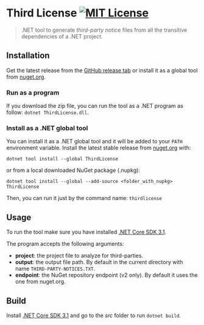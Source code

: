 # Third License [![MIT License](https://img.shields.io/badge/license-MIT-blue.svg?style=flat)](https://choosealicense.com/licenses/mit/)

> .NET tool to generate _third-party_ notice files from all the transitive
> dependencies of a .NET project.

## Installation

Get the latest release from the [GitHub release tab](https://github.com/pleonex/ThirdLicense/releases) or install it as a global tool from [nuget.org](https://www.nuget.org/packages/ThirdLicense).

### Run as a program

If you download the zip file, you can run the tool as a .NET program as follow:
`dotnet ThirdLicense.dll`.

### Install as a .NET global tool

You can install it as a .NET global tool and it will be added to your `PATH`
environment variable. Install the latest stable release from [nuget.org](https://www.nuget.org/packages/ThirdLicense)
with:

```text
dotnet tool install --global ThirdLicense
```

or from a local downloaded NuGet package (.nupkg):

```text
dotnet tool install --global --add-source <folder_with_nupkg> ThirdLicense
```

Then, you can run it just by the command name: `thirdlicense`

## Usage

To run the tool make sure you have installed
[.NET Core SDK 3.1](https://dotnet.microsoft.com/download/dotnet-core/3.1).

The program accepts the following arguments:

* **project**: the project file to analyze for third-parties.
* **output**: the output file path. By default in the current directory with name `THIRD-PARTY-NOTICES.TXT`.
* **endpoint**: the NuGet repository endpoint (v2 only). By default it uses the one from nuget.org.

## Build

Install [.NET Core SDK 3.1](https://dotnet.microsoft.com/download/dotnet-core/3.1)
and go to the _src_ folder to run `dotnet build`.
